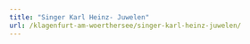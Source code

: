 ```yaml
---
title: "Singer Karl Heinz- Juwelen"
url: /klagenfurt-am-woerthersee/singer-karl-heinz-juwelen/
---
```

